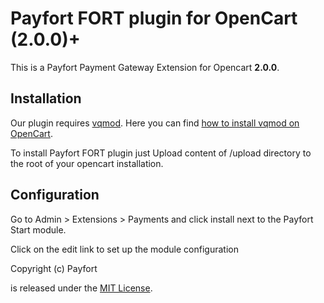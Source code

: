 # Payfort FORT plugin for OpenCart (2.0.0)+

This is a Payfort Payment Gateway Extension for Opencart **2.0.0**.

## Installation

Our plugin requires [vqmod](https://github.com/vqmod/vqmod). Here you can find [how to install vqmod on OpenCart](https://github.com/vqmod/vqmod/wiki/Installing-vQmod-on-OpenCart).

To install Payfort FORT plugin just Upload content of /upload directory to the root of your opencart installation.

## Configuration

Go to Admin > Extensions > Payments and click install next to the Payfort Start module.

Click on the edit link to set up the module configuration

Copyright (c) Payfort

is released under the [MIT License](LICENSE).
